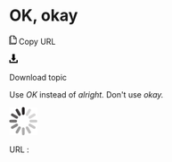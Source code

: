 # OK, okay

![Copy URL](media/ok-okay/Copy.png)
Copy URL

![Download](media/ok-okay/Download.png)

Download topic

Use *OK* instead of *alright.* Don't use *okay.* 

![In progress](media/ok-okay/activity-large.gif)

URL :
